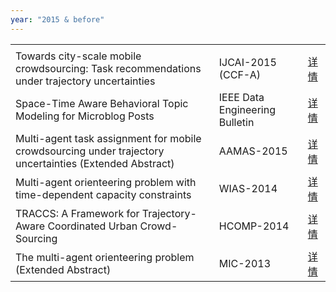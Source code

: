 ```yaml
---
year: "2015 & before"
---
```


<table class="publication-table">
  <tbody>
    <tr class="publication-table-first-row">
      <td class="col-md-8"></td>
      <td class="col-md-3"></td>
      <td class="col-md-1"></td>
    </tr>
    <tr>
      <td>Towards city-scale mobile crowdsourcing: Task recommendations under trajectory uncertainties</td>
      <td>IJCAI-2015 (CCF-A)</td>
      <td><a href="#">详情</a></td>
    </tr>
    <tr>
      <td>Space-Time Aware Behavioral Topic Modeling for Microblog Posts</td>
      <td>IEEE Data Engineering Bulletin</td>
      <td><a href="#">详情</a></td>
    </tr>
    <tr>
      <td>Multi-agent task assignment for mobile crowdsourcing under trajectory uncertainties (Extended Abstract)</td>
      <td>AAMAS-2015</td>
      <td><a href="#">详情</a></td>
    </tr>
    <tr>
      <td>Multi-agent orienteering problem with time-dependent capacity constraints</td>
      <td>WIAS-2014</td>
      <td><a href="#">详情</a></td>
    </tr>
    <tr>
      <td>TRACCS: A Framework for Trajectory-Aware Coordinated Urban Crowd-Sourcing</td>
      <td>HCOMP-2014</td>
      <td><a href="#">详情</a></td>
    </tr>
    <tr>
      <td>The multi-agent orienteering problem (Extended Abstract)</td>
      <td>MIC-2013</td>
      <td><a href="#">详情</a></td>
    </tr>
  </tbody>
</table>
